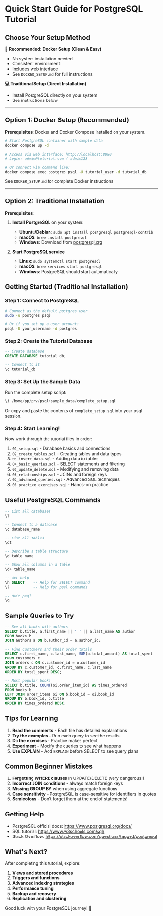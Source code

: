 # Quick Start Guide for PostgreSQL Tutorial

## Choose Your Setup Method

**🐳 Recommended: Docker Setup (Clean & Easy)**
- No system installation needed
- Consistent environment
- Includes web interface
- See `DOCKER_SETUP.md` for full instructions

**💻 Traditional Setup (Direct Installation)**
- Install PostgreSQL directly on your system
- See instructions below

---

## Option 1: Docker Setup (Recommended)

**Prerequisites:** Docker and Docker Compose installed on your system.

```bash
# Start PostgreSQL container with sample data
docker compose up -d

# Access via web interface: http://localhost:8080
# Login: admin@tutorial.com / admin123

# Or connect via command line:
docker compose exec postgres psql -U tutorial_user -d tutorial_db
```

See `DOCKER_SETUP.md` for complete Docker instructions.

---

## Option 2: Traditional Installation

**Prerequisites:**

1. **Install PostgreSQL** on your system:
   - **Ubuntu/Debian**: `sudo apt install postgresql postgresql-contrib`
   - **macOS**: `brew install postgresql`
   - **Windows**: Download from [postgresql.org](https://www.postgresql.org/downloads/)

2. **Start PostgreSQL service**:
   - **Linux**: `sudo systemctl start postgresql`
   - **macOS**: `brew services start postgresql`
   - **Windows**: PostgreSQL should start automatically

## Getting Started (Traditional Installation)

### Step 1: Connect to PostgreSQL

```bash
# Connect as the default postgres user
sudo -u postgres psql

# Or if you set up a user account:
psql -U your_username -d postgres
```

### Step 2: Create the Tutorial Database

```sql
-- Create database
CREATE DATABASE tutorial_db;

-- Connect to it
\c tutorial_db
```

### Step 3: Set Up the Sample Data

Run the complete setup script:

```sql
\i /home/pp/prv/psql/sample_data/complete_setup.sql
```

Or copy and paste the contents of `complete_setup.sql` into your psql session.

### Step 4: Start Learning!

Now work through the tutorial files in order:

1. `01_setup.sql` - Database basics and connections
2. `02_create_tables.sql` - Creating tables and data types
3. `03_insert_data.sql` - Adding data to tables
4. `04_basic_queries.sql` - SELECT statements and filtering
5. `05_update_delete.sql` - Modifying and removing data
6. `06_relationships.sql` - JOINs and foreign keys
7. `07_advanced_queries.sql` - Advanced SQL techniques
8. `08_practice_exercises.sql` - Hands-on practice

## Useful PostgreSQL Commands

```sql
-- List all databases
\l

-- Connect to a database
\c database_name

-- List all tables
\dt

-- Describe a table structure
\d table_name

-- Show all columns in a table
\d+ table_name

-- Get help
\h SELECT    -- Help for SELECT command
\?           -- Help for psql commands

-- Quit psql
\q
```

## Sample Queries to Try

```sql
-- See all books with authors
SELECT b.title, a.first_name || ' ' || a.last_name AS author
FROM books b
JOIN authors a ON b.author_id = a.author_id;

-- Find customers and their order totals
SELECT c.first_name, c.last_name, SUM(o.total_amount) AS total_spent
FROM customers c
JOIN orders o ON c.customer_id = o.customer_id
GROUP BY c.customer_id, c.first_name, c.last_name
ORDER BY total_spent DESC;

-- Most popular books
SELECT b.title, COUNT(oi.order_item_id) AS times_ordered
FROM books b
LEFT JOIN order_items oi ON b.book_id = oi.book_id
GROUP BY b.book_id, b.title
ORDER BY times_ordered DESC;
```

## Tips for Learning

1. **Read the comments** - Each file has detailed explanations
2. **Try the examples** - Run each query to see the results
3. **Do the exercises** - Practice makes perfect!
4. **Experiment** - Modify the queries to see what happens
5. **Use EXPLAIN** - Add `EXPLAIN` before SELECT to see query plans

## Common Beginner Mistakes

1. **Forgetting WHERE clauses** in UPDATE/DELETE (very dangerous!)
2. **Incorrect JOIN conditions** - always match foreign keys
3. **Missing GROUP BY** when using aggregate functions
4. **Case sensitivity** - PostgreSQL is case-sensitive for identifiers in quotes
5. **Semicolons** - Don't forget them at the end of statements!

## Getting Help

- PostgreSQL official docs: https://www.postgresql.org/docs/
- SQL tutorial: https://www.w3schools.com/sql/
- Stack Overflow: https://stackoverflow.com/questions/tagged/postgresql

## What's Next?

After completing this tutorial, explore:

1. **Views and stored procedures**
2. **Triggers and functions** 
3. **Advanced indexing strategies**
4. **Performance tuning**
5. **Backup and recovery**
6. **Replication and clustering**

Good luck with your PostgreSQL journey! 🚀